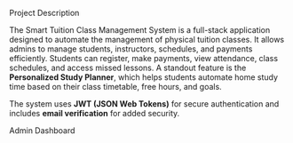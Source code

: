 Project Description

The Smart Tuition Class Management System is a full-stack application designed to automate the management of physical tuition classes. It allows admins to manage students, instructors, schedules, and payments efficiently. Students can register, make payments, view attendance, class schedules, and access missed lessons. A standout feature is the **Personalized Study Planner**, which helps students automate home study time based on their class timetable, free hours, and goals.

The system uses **JWT (JSON Web Tokens)** for secure authentication and includes **email verification** for added security.

Admin Dashboard
